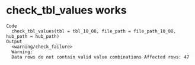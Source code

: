 # check_tbl_values works

    Code
      check_tbl_values(tbl = tbl_10_08, file_path = file_path_10_08, hub_path = hub_path)
    Output
      <warning/check_failure>
      Warning:
      Data rows do not contain valid value combinations Affected rows: 47

